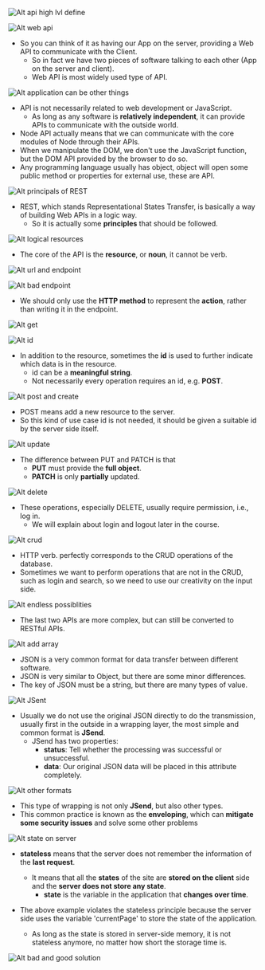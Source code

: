 ![Alt api high lvl define](pic/bandicam%202022-10-14%2011-31-51-375.jpg)

![Alt web api](pic/bandicam%202022-10-14%2011-31-55-452.jpg)

- So you can think of it as having our App on the server, providing a Web API to communicate with the Client.
  - So in fact we have two pieces of software talking to each other (App on the server and client).
  - Web API is most widely used type of API.

![Alt application can be other things](pic/bandicam%202022-10-14%2011-32-03-454.jpg)

- API is not necessarily related to web development or JavaScript.
  - As long as any software is **relatively independent**, it can provide APIs to communicate with the outside world.
- Node API actually means that we can communicate with the core modules of Node through their APIs.
- When we manipulate the DOM, we don't use the JavaScript function, but the DOM API provided by the browser to do so.
- Any programming language usually has object, object will open some public method or properties for external use, these are API.

![Alt principals of REST](pic/bandicam%202022-10-14%2011-32-26-822.jpg)

- REST, which stands Representational States Transfer, is basically a way of building Web APIs in a logic way.
  - So it is actually some **principles** that should be followed.

![Alt logical resources](pic/bandicam%202022-10-14%2011-32-35-053.jpg)

- The core of the API is the **resource**, or **noun**, it cannot be verb.

![Alt url and endpoint](pic/bandicam%202022-10-14%2011-32-43-005.jpg)

![Alt bad endpoint](pic/bandicam%202022-10-14%2011-32-46-434.jpg)

- We should only use the **HTTP method** to represent the **action**, rather than writing it in the endpoint.

![Alt get](pic/bandicam%202022-10-14%2011-32-52-949.jpg)

![Alt id](pic/bandicam%202022-10-14%2011-33-02-160.jpg)

- In addition to the resource, sometimes the **id** is used to further indicate which data is in the resource.
  - id can be a **meaningful string**.
  - Not necessarily every operation requires an id, e.g. **POST**.

![Alt post and create](pic/bandicam%202022-10-14%2011-33-19-603.jpg)

- POST means add a new resource to the server.
- So this kind of use case id is not needed, it should be given a suitable id by the server side itself.

![Alt update](pic/bandicam%202022-10-14%2011-33-32-131.jpg)

- The difference between PUT and PATCH is that
  - **PUT** must provide the **full object**.
  - **PATCH** is only **partially** updated.

![Alt delete](pic/bandicam%202022-10-14%2011-33-39-328.jpg)

- These operations, especially DELETE, usually require permission, i.e., log in.
  - We will explain about login and logout later in the course.

![Alt crud](pic/bandicam%202022-10-14%2011-33-52-297.jpg)

- HTTP verb. perfectly corresponds to the CRUD operations of the database.
- Sometimes we want to perform operations that are not in the CRUD, such as login and search, so we need to use our creativity on the input side.

![Alt endless possiblities](pic/bandicam%202022-10-14%2011-34-12-018.jpg)

- The last two APIs are more complex, but can still be converted to RESTful APIs.

![Alt add array](pic/bandicam%202022-10-14%2011-34-32-368.jpg)

- JSON is a very common format for data transfer between different software.
- JSON is very similar to Object, but there are some minor differences.
- The key of JSON must be a string, but there are many types of value.

![Alt JSent](pic/bandicam%202022-10-14%2011-34-43-408.jpg)

- Usually we do not use the original JSON directly to do the transmission, usually first in the outside in a wrapping layer, the most simple and common format is **JSend**.
  - JSend has two properties:
    - **status**: Tell whether the processing was successful or unsuccessful.
    - **data**: Our original JSON data will be placed in this attribute completely.

![Alt other formats](pic/bandicam%202022-10-14%2011-34-58-021.jpg)

- This type of wrapping is not only **JSend**, but also other types.
- This common practice is known as the **enveloping**, which can **mitigate some security issues** and solve some other problems

![Alt state on server](pic/bandicam%202022-10-14%2011-35-20-668.jpg)

- **stateless** means that the server does not remember the information of the **last request**.

  - It means that all the **states** of the site are **stored on the client** side and the **server does not store any state**.
    - **state** is the variable in the application that **changes over time**.

- The above example violates the stateless principle because the server side uses the variable 'currentPage' to store the state of the application.
  - As long as the state is stored in server-side memory, it is not stateless anymore, no matter how short the storage time is.

![Alt bad and good solution](pic/bandicam%202022-10-14%2011-35-25-698.jpg)
